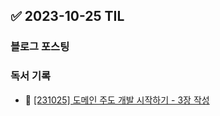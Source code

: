 ## ✅ 2023-10-25 TIL

### 블로그 포스팅

### 독서 기록

- 📝 [[231025] 도메인 주도 개발 시작하기 - 3장 작성](https://github.com/dahyen0o/development-books/commit/6d2f1730185da612357a418012ad7820ecc91142)

